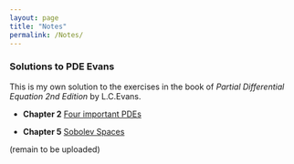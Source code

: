 ```yaml
---
layout: page
title: "Notes"
permalink: /Notes/
---
```


### Solutions to PDE Evans
This is my own solution to the exercises in the book of
*Partial Differential Equation 2nd Edition*
by L.C.Evans.

* **Chapter 2** [Four important PDEs](../files/Evans_Chapter2.pdf)

* **Chapter 5** [Sobolev Spaces](../files/PDE_Homework_Evans.pdf)

(remain to be uploaded)
